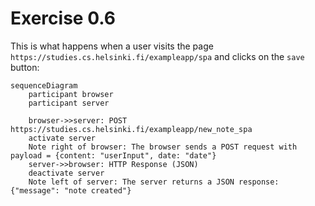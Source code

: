 # Exercise 0.6

This is what happens when a user visits the page `https://studies.cs.helsinki.fi/exampleapp/spa` and clicks on the `save` button:

```mermaid
sequenceDiagram
    participant browser
    participant server

    browser->>server: POST https://studies.cs.helsinki.fi/exampleapp/new_note_spa
    activate server
    Note right of browser: The browser sends a POST request with payload = {content: "userInput", date: "date"}
    server->>browser: HTTP Response (JSON)
    deactivate server
    Note left of server: The server returns a JSON response: {"message": "note created"}
```